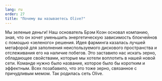 ```yaml
---
lang: ru
order: 27
title: "Почему вы называетесь Olive?"
---
```


Мы зеленые деньги! Наш основатель Брэм Коэн основал компанию, зная, что он хочет уменьшить энергетическую зависимость блокчейнов с помощью «зеленого» решения. Идея фарминга казалась лучшей метафорой для заполнения неиспользуемого дискового пространства и отслеживания его на наличие побегов. Это заставило нас искать зерно, обладающее свойствами, которые мы хотели воплотить в нашей новой сети. Команде нужно было название, которое было бы коротким и эффектным. Всех позабавило, что это тоже зерно, связанное с причудливым мемом. Так родилась сеть Olive.
